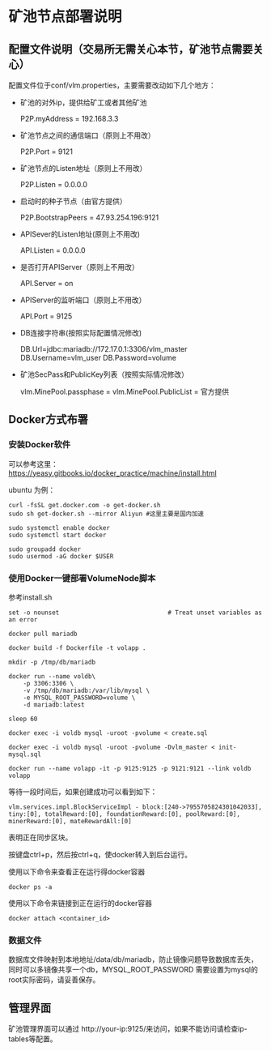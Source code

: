 # 矿池节点部署说明

## 配置文件说明（交易所无需关心本节，矿池节点需要关心）
	
配置文件位于conf/vlm.properties，主要需要改动如下几个地方：
	
- 矿池的对外ip，提供给矿工或者其他矿池
	
	P2P.myAddress = 192.168.3.3

- 矿池节点之间的通信端口（原则上不用改）

	P2P.Port = 9121

- 矿池节点的Listen地址（原则上不用改）

	P2P.Listen = 0.0.0.0

- 启动时的种子节点（由官方提供）

	P2P.BootstrapPeers = 47.93.254.196:9121

- APISever的Listen地址(原则上不用改)

	API.Listen = 0.0.0.0

- 是否打开APIServer（原则上不用改）

	API.Server = on

- APIServer的监听端口（原则上不用改）

	API.Port = 9125
 
- DB连接字符串(按照实际配置情况修改)

	DB.Url=jdbc:mariadb://172.17.0.1:3306/vlm_master
	DB.Username=vlm_user
	DB.Password=volume

- 矿池SecPass和PublicKey列表（按照实际情况修改）

	vlm.MinePool.passphase = 
	vlm.MinePool.PublicList = 官方提供

## Docker方式布署

### 安装Docker软件

可以参考这里：https://yeasy.gitbooks.io/docker_practice/machine/install.html

ubuntu 为例：
	
	curl -fsSL get.docker.com -o get-docker.sh 
	sudo sh get-docker.sh --mirror Aliyun #这里主要是国内加速

	sudo systemctl enable docker
	sudo systemctl start docker

	sudo groupadd docker
	sudo usermod -aG docker $USER

### 使用Docker一键部署VolumeNode脚本

参考install.sh
```
set -o nounset                              # Treat unset variables as an error

docker pull mariadb

docker build -f Dockerfile -t volapp .

mkdir -p /tmp/db/mariadb

docker run --name voldb\
    -p 3306:3306 \
    -v /tmp/db/mariadb:/var/lib/mysql \
    -e MYSQL_ROOT_PASSWORD=volume \
    -d mariadb:latest

sleep 60

docker exec -i voldb mysql -uroot -pvolume < create.sql

docker exec -i voldb mysql -uroot -pvolume -Dvlm_master < init-mysql.sql

docker run --name volapp -it -p 9125:9125 -p 9121:9121 --link voldb volapp

```

等待一段时间后，如果创建成功可以看到如下：

```
vlm.services.impl.BlockServiceImpl - block:[240->7955705824301042033], tiny:[0], totalReward:[0], foundationReward:[0], poolReward:[0], minerReward:[0], mateRewardAll:[0]
```

表明正在同步区块。

按键盘ctrl+p，然后按ctrl+q，使docker转入到后台运行。

使用以下命令来查看正在运行得docker容器
```
docker ps -a
```

使用以下命令来链接到正在运行的docker容器
```
docker attach <container_id>
```


### 数据文件
	
数据库文件映射到本地地址/data/db/mariadb，防止镜像问题导致数据库丢失，同时可以多镜像共享一个db，MYSQL_ROOT_PASSWORD 需要设置为mysql的root实际密码，请妥善保存。

## 管理界面

矿池管理界面可以通过 http://your-ip:9125/来访问，如果不能访问请检查ip-tables等配置。
